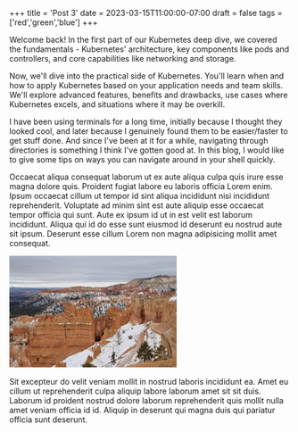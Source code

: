 +++
title = 'Post 3'
date = 2023-03-15T11:00:00-07:00
draft = false
tags = ['red','green','blue']
+++

Welcome back! In the first part of our Kubernetes deep dive, we covered the fundamentals - Kubernetes' architecture, key components like pods and controllers, and core capabilities like networking and storage.

Now, we'll dive into the practical side of Kubernetes. You'll learn when and how to apply Kubernetes based on your application needs and team skills. We'll explore advanced features, benefits and drawbacks, use cases where Kubernetes excels, and situations where it may be overkill.

I have been using terminals for a long time, initially because I thought they looked cool, and later because I genuinely found them to be easier/faster to get stuff done. And since I've been at it for a while, navigating through directories is something I think I've gotten good at. In this blog, I would like to give some tips on ways you can navigate around in your shell quickly.

Occaecat aliqua consequat laborum ut ex aute aliqua culpa quis irure esse magna dolore quis. Proident fugiat labore eu laboris officia Lorem enim. Ipsum occaecat cillum ut tempor id sint aliqua incididunt nisi incididunt reprehenderit. Voluptate ad minim sint est aute aliquip esse occaecat tempor officia qui sunt. Aute ex ipsum id ut in est velit est laborum incididunt. Aliqua qui id do esse sunt eiusmod id deserunt eu nostrud aute sit ipsum. Deserunt esse cillum Lorem non magna adipisicing mollit amet consequat.

![Bryce Canyon National Park](bryce-canyon.jpg)

Sit excepteur do velit veniam mollit in nostrud laboris incididunt ea. Amet eu cillum ut reprehenderit culpa aliquip labore laborum amet sit sit duis. Laborum id proident nostrud dolore laborum reprehenderit quis mollit nulla amet veniam officia id id. Aliquip in deserunt qui magna duis qui pariatur officia sunt deserunt.
